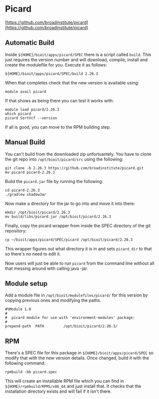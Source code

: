 # Picard

[https://github.com/broadinstitute/picard](https://github.com/broadinstitute/picard)

## Automatic Build

Inside `${HOME}/bioit/apps/picard/SPEC` there is a script called `build`. This just requires the version number and will download, compile, install and create the modulefile for you. Execute it as follows:

    ${HOME}/bioit/apps/picard/SPEC/build 2.26.3

When that completes check that the new version is available using:

    module avail picard

If that shows as being there you can test it works with:

    module load picard/2.26.3
    which picard
    picard SortVcf --version

If all is good, you can move to the RPM building step.

## Manual Build

You can't build from the downloaded zip unfortuantely. You have to clone the git repo into `/opt/bioit/picard/src` using the following:

    git clone -b 2.26.3 https://github.com/broadinstitute/picard.git
    mv picard picard-2.26.3

Build the `picard.jar` file by running the following:

    cd picard-2.26.3
    ./gradlew shadowJar

Now make a directory for the jar to go into and move it into there:

    mkdir /opt/bioit/picard/2.26.3
    mv build/libs/picard.jar /opt/bioit/picard/2.26.3

Finally, copy the picard wrapper from inside the SPEC directory of the git repository:

    cp ~/bioit/apps/picard/SPEC/picard /opt/bioit/picard/2.26.3

This wrapper figures out what directory it is in and sets `picard_dir` to that so there's no need to edit it.

Now users will just be able to run `picard` from the command line without all that messing around with calling java -jar.

## Module setup

Add a module file in `/opt/bioit/modulefiles/picard/` for this version by copying previous ones and modifying the paths.

    #%Module 1.0
    #
    #  picard module for use with 'environment-modules' package:
    #
    prepend-path  PATH         /opt/bioit/picard/2.26.3/

## RPM

There's a SPEC file for this package in `${HOME}/bioit/apps/picard/SPEC` so modify that with the new version details. Once changed, build it with the following command:

    rpmbuild -bb picard.spec

This will create an installable RPM file which you can find in `${HOME}/rpmbuild/RPMS/x86_64` and just install that. It checks that the installation directory exists and will fail if it isn't there.
